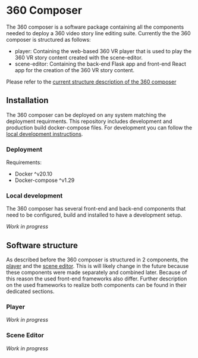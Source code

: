 # 360 Composer

The 360 composer is a software package containing all the components needed to deploy a 360 video story line editing suite. Currently the the 360 composer is structured as follows:

- player: Containing the web-based 360 VR player that is used to play the 360 VR story content created with the scene-editor.
- scene-editor: Containing the back-end Flask app and front-end React app for the creation of the 360 VR story content.

Please refer to the [current structure description of the 360 composer](#software-structure)

## Installation

The 360 composer can be deployed on any system matching the deployment requirments. This repository includes development and production build docker-compose files. For development you can follow the [local development instructions](#local-development).

### Deployment

Requirements:

- Docker ^v20.10
- Docker-compose ^v1.29





### Local development

The 360 composer has several front-end and back-end components that need to be configured, build and installed to have a development setup.

*Work in progress*

## Software structure

As described before the 360 composer is structured in 2 components, the [player](#player) and the [scene editor](#scene-editor). This is will likely change in the future because these components were made separately and combined later. Because of this reason the used front-end frameworks also differ. Further description on the used frameworks to realize both components can be found in their dedicated sections.

### Player

*Work in progress*

### Scene Editor

*Work in progress*